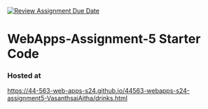 [![Review Assignment Due Date](https://classroom.github.com/assets/deadline-readme-button-24ddc0f5d75046c5622901739e7c5dd533143b0c8e959d652212380cedb1ea36.svg)](https://classroom.github.com/a/5u0mb8O1)
# WebApps-Assignment-5 Starter Code  
### Hosted at  
<https://44-563-web-apps-s24.github.io/44563-webapps-s24-assignment5-VasanthsaiAitha/drinks.html>
